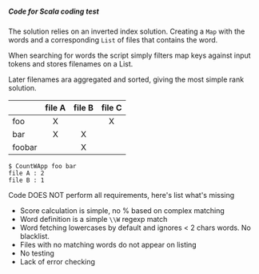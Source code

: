 ##### Code for Scala coding test 

The solution relies on an inverted index solution. Creating a `Map` with the words and a corresponding `List` of files that contains the word.

When searching for words the script simply filters map keys against input tokens and stores filenames on a List.

Later filenames ara aggregated and sorted, giving the most simple rank solution.

|   | file A  | file B  | file C  |
|---|:-:|:-:|:-:|
| foo  | X  |   | X  |
| bar  | X | X |   |
| foobar  |   | X |   |

```
$ CountWApp foo bar
file A : 2
file B : 1
```



Code DOES NOT perform all requirements, here's list what's missing

- Score calculation is simple, no % based on complex matching
- Word definition is a simple `\\W` regexp match
- Word fetching lowercases by default and ignores < 2 chars words. No blacklist.
- Files with no matching words do not appear on listing
- No testing
- Lack of error checking

